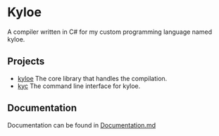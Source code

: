 # Kyloe
A compiler written in C# for my custom programming language named kyloe.


## Projects
- [kyloe](kyloe) The core library that handles the compilation.
- [kyc](kyc) The command line interface for kyloe.

## Documentation
Documentation can be found in [Documentation.md](docs/Documentation.md)